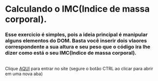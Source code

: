 # Calculando o IMC(Indice de massa corporal).
### Esse exercicio é simples, pois a ideia principal é manipular alguns elementos do DOM. Basta você inserir dois vlaores correspondente a sua altura e seu peso   que o código ira lhe dizer como está o seu IMC(Indice de massa corporal).
<br>
Clique <a href=https://paulo-cidrao.github.io/Calculando-IMC/>AQUI</a> para entrar no site (segure o botão CTRL ao clicar para abrir em uma nova aba)
